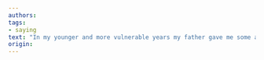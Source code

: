 ```yaml
---
authors: 
tags:
- saying 
text: "In my younger and more vulnerable years my father gave me some advice that I've been turning over in my mind ever since. 'Whenever you feel like criticizing any one,' he told me, ' just remember that all the people in this world haven't had the advantages that you've had.'"
origin: 
---
```

